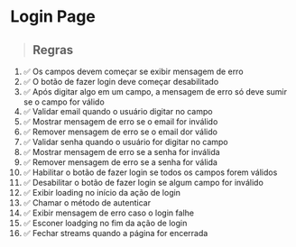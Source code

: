 # Login Page

> ## Regras
1.  ✅ Os campos devem começar se exibir mensagem de erro
2.  ✅ O botão de fazer login deve começar desabilitado
3.  ✅ Após digitar algo em um campo, a mensagem de erro só deve sumir se o campo for válido
4.  ✅ Validar email quando o usuário digitar no campo
5.  ✅ Mostrar mensagem de erro se o email for inválido
6.  ✅ Remover mensagem de erro se o email dor válido
7.  ✅ Validar senha quando o usuário for digitar no campo
8.  ✅ Mostrar mensagem de erro se a senha for inválida
9.  ✅ Remover mensagem de erro se a senha for válida
10.  ✅ Habilitar o botão de fazer login se todos os campos forem válidos
11.  ✅ Desabilitar o botão de fazer login se algum campo for inválido
12.  ✅ Exibir loading no início da ação de login
13.  ✅ Chamar o método de autenticar
14.  ✅ Exibir mensagem de erro caso o login falhe
15.  ✅ Esconer loadging no fim da ação de login
16.  ✅ Fechar streams quando a página for encerrada